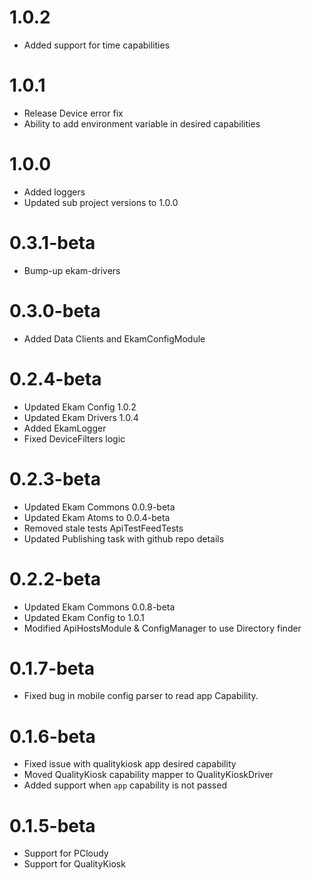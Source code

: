# 1.0.2
* Added support for time capabilities

# 1.0.1
* Release Device error fix
* Ability to add environment variable in desired capabilities

# 1.0.0
* Added loggers
* Updated sub project versions to 1.0.0

# 0.3.1-beta
* Bump-up ekam-drivers

# 0.3.0-beta
* Added Data Clients and EkamConfigModule 

# 0.2.4-beta

* Updated Ekam Config 1.0.2
* Updated Ekam Drivers 1.0.4
* Added EkamLogger
* Fixed DeviceFilters logic

# 0.2.3-beta

* Updated Ekam Commons 0.0.9-beta
* Updated Ekam Atoms to 0.0.4-beta
* Removed stale tests ApiTestFeedTests
* Updated Publishing task with github repo details

# 0.2.2-beta

* Updated Ekam Commons 0.0.8-beta
* Updated Ekam Config to 1.0.1
* Modified ApiHostsModule & ConfigManager to use Directory finder

# 0.1.7-beta

* Fixed bug in mobile config parser to read app Capability.

# 0.1.6-beta

* Fixed issue with qualitykiosk app desired capability
* Moved QualityKiosk capability mapper to QualityKioskDriver
* Added support when `app` capability is not passed

# 0.1.5-beta

* Support for PCloudy
* Support for QualityKiosk